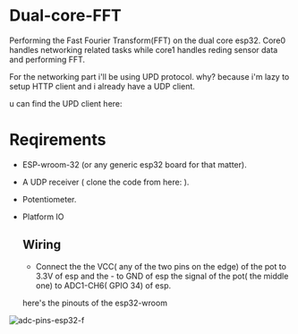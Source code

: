 # Dual-core-FFT
Performing the Fast Fourier Transform(FFT) on the dual core esp32.
Core0 handles networking related tasks while core1 handles reding sensor data and performing FFT.

For the networking part i'll be using UPD protocol. why? because i'm lazy to setup HTTP client and i already have a UDP client.

u can find the UPD client here: 

# Reqirements

- ESP-wroom-32 (or any generic esp32 board for that matter).
- A UDP receiver ( clone the code from here: ).
- Potentiometer.
- Platform IO

  ## Wiring
  - Connect the the VCC( any of the two pins on the edge) of the pot to 3.3V of esp and the - to GND of esp
    the signal of the pot( the middle one) to ADC1-CH6( GPIO 34) of esp.

  here's the pinouts of the esp32-wroom
  
![adc-pins-esp32-f](https://github.com/user-attachments/assets/9e49eb00-d256-40f6-aa3b-319cf18c96fe)
